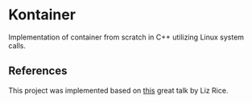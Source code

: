 # Kontainer
Implementation of container from scratch in C++ utilizing Linux system calls.

## References
This project was implemented based on [this](https://www.youtube.com/watch?v=8fi7uSYlOdc) great talk by Liz Rice.
